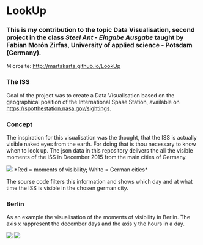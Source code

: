 # LookUp
###  This is my contribution to the topic **Data Visualisation**, second project in the class *Steel Ant - Eingabe Ausgabe* taught by Fabian Morón Zirfas, University of applied science - Potsdam (Germany).

Microsite: http://martakarta.github.io/LookUp

### The ISS
Goal of the project was to create a Data Visualisation based on the geographical position of the International Spase Station, available on https://spotthestation.nasa.gov/sightings.

### Concept
The inspiration for this visualisation was the thought, that the ISS is actually visible naked eyes from the earth. For doing that is thou necessary to know when to look up. The json data in this repository delivers the all the visible moments of the ISS in December 2015 from the main cities of Germany. 

<img src="https://raw.githubusercontent.com/martakarta/LookUp/master/1.png"/>
*Red = moments of visibility; White = German cities*

The sourse code filters this information and shows which day and at what time the ISS is visible in the chosen german city.

### Berlin
As an example the visualisation of the moments of visibility in Berlin. The axis x rappresent the december days and the axis y the hours in a day.

<img src="https://raw.githubusercontent.com/martakarta/LookUp/master/berlin.png"/>

<img src="https://raw.githubusercontent.com/martakarta/LookUp/master/Look_beauty-shot.png"/>
